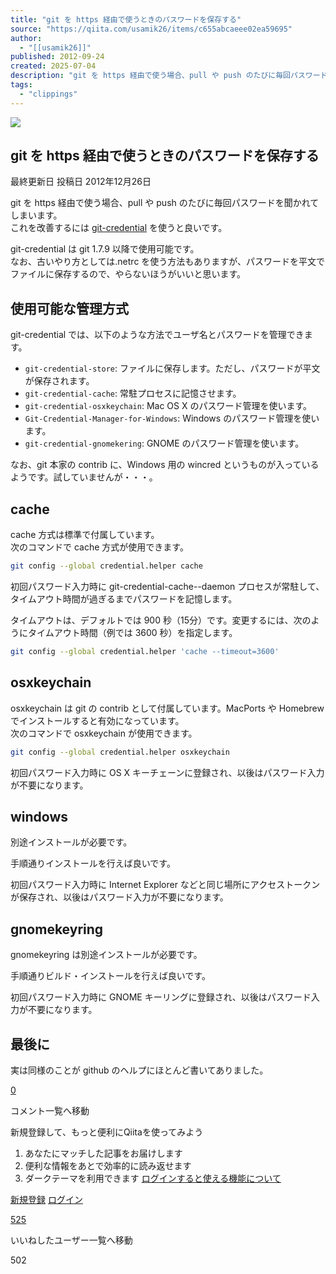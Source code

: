 ```yaml
---
title: "git を https 経由で使うときのパスワードを保存する"
source: "https://qiita.com/usamik26/items/c655abcaeee02ea59695"
author:
  - "[[usamik26]]"
published: 2012-09-24
created: 2025-07-04
description: "git を https 経由で使う場合、pull や push のたびに毎回パスワードを聞かれてしまいます。 これを改善するには git-credential を使うと良いです。 git-credential は git 1.7.9 以降で使用可能です。 なお、古いやり方と..."
tags:
  - "clippings"
---
```

![](https://relay-dsp.ad-m.asia/dmp/sync/bizmatrix?pid=c3ed207b574cf11376&d=x18o8hduaj&uid=)


## git を https 経由で使うときのパスワードを保存する

最終更新日 投稿日 2012年12月26日

git を https 経由で使う場合、pull や push のたびに毎回パスワードを聞かれてしまいます。  
これを改善するには [git-credential](http://git-scm.com/docs/gitcredentials) を使うと良いです。

git-credential は git 1.7.9 以降で使用可能です。  
なお、古いやり方としては.netrc を使う方法もありますが、パスワードを平文でファイルに保存するので、やらないほうがいいと思います。

## 使用可能な管理方式

git-credential では、以下のような方法でユーザ名とパスワードを管理できます。

- `git-credential-store`: ファイルに保存します。ただし、パスワードが平文が保存されます。
- `git-credential-cache`: 常駐プロセスに記憶させます。
- `git-credential-osxkeychain`: Mac OS X のパスワード管理を使います。
- `Git-Credential-Manager-for-Windows`: Windows のパスワード管理を使います。
- `git-credential-gnomekering`: GNOME のパスワード管理を使います。

なお、git 本家の contrib に、Windows 用の wincred というものが入っているようです。試していませんが・・・。

## cache

cache 方式は標準で付属しています。  
次のコマンドで cache 方式が使用できます。

```sh
git config --global credential.helper cache
```

初回パスワード入力時に git-credential-cache--daemon プロセスが常駐して、タイムアウト時間が過ぎるまでパスワードを記憶します。

タイムアウトは、デフォルトでは 900 秒（15分）です。変更するには、次のようにタイムアウト時間（例では 3600 秒）を指定します。

```sh
git config --global credential.helper 'cache --timeout=3600'
```

## osxkeychain

osxkeychain は git の contrib として付属しています。MacPorts や Homebrew でインストールすると有効になっています。  
次のコマンドで osxkeychain が使用できます。

```sh
git config --global credential.helper osxkeychain
```

初回パスワード入力時に OS X キーチェーンに登録され、以後はパスワード入力が不要になります。

## windows

別途インストールが必要です。

手順通りインストールを行えば良いです。

初回パスワード入力時に Internet Explorer などと同じ場所にアクセストークンが保存され、以後はパスワード入力が不要になります。

## gnomekeyring

gnomekeyring は別途インストールが必要です。

手順通りビルド・インストールを行えば良いです。

初回パスワード入力時に GNOME キーリングに登録され、以後はパスワード入力が不要になります。

## 最後に

実は同様のことが github のヘルプにほとんど書いてありました。

[0](https://qiita.com/usamik26/items/#comments)

コメント一覧へ移動

新規登録して、もっと便利にQiitaを使ってみよう

1. あなたにマッチした記事をお届けします
2. 便利な情報をあとで効率的に読み返せます
3. ダークテーマを利用できます
[ログインすると使える機能について](https://help.qiita.com/ja/articles/qiita-login-user)

[新規登録](https://qiita.com/signup?callback_action=login_or_signup&redirect_to=%2Fusamik26%2Fitems%2Fc655abcaeee02ea59695&realm=qiita) [ログイン](https://qiita.com/login?callback_action=login_or_signup&redirect_to=%2Fusamik26%2Fitems%2Fc655abcaeee02ea59695&realm=qiita)

[525](https://qiita.com/usamik26/items/c655abcaeee02ea59695/likers)

いいねしたユーザー一覧へ移動

502
